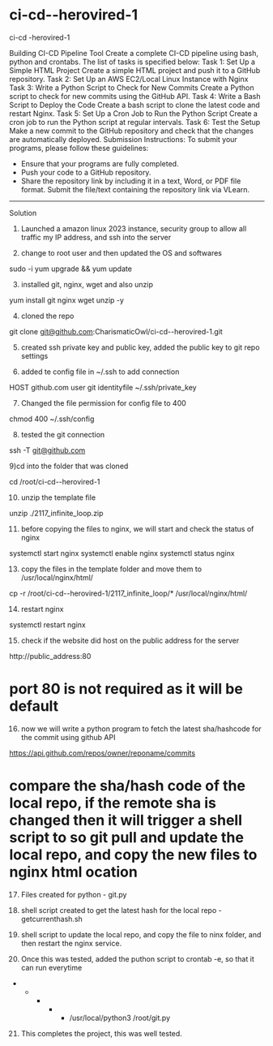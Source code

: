 # ci-cd--herovired-1
ci-cd -herovired-1

Building CI-CD Pipeline Tool
Create a complete CI-CD pipeline using bash, python and crontabs. The list of tasks is
specified below:
Task 1: Set Up a Simple HTML Project
Create a simple HTML project and push it to a GitHub repository.
Task 2: Set Up an AWS EC2/Local Linux Instance with Nginx
Task 3: Write a Python Script to Check for New Commits
Create a Python script to check for new commits using the GitHub API.
Task 4: Write a Bash Script to Deploy the Code
Create a bash script to clone the latest code and restart Nginx.
Task 5: Set Up a Cron Job to Run the Python Script
Create a cron job to run the Python script at regular intervals.
Task 6: Test the Setup
Make a new commit to the GitHub repository and check that the changes are
automatically deployed.
Submission Instructions:
To submit your programs, please follow these guidelines:
- Ensure that your programs are fully completed.
- Push your code to a GitHub repository.
- Share the repository link by including it in a text, Word, or PDF file format.
Submit the file/text containing the repository link via VLearn.


------------------------------------------------------------------------

Solution

1) Launched a amazon linux 2023 instance, security group to allow all traffic my IP address, and ssh into the server

2) change to root user and then updated the OS and softwares

sudo -i
yum upgrade && yum update

3) installed git, nginx, wget and also unzip

yum install git nginx wget unzip -y

4) cloned the repo

git clone git@github.com:CharismaticOwl/ci-cd--herovired-1.git

5) created ssh private key and public key, added the public key to git repo settings

6) added te config file in ~/.ssh to add connection

HOST github.com
    user git
    identityfile ~/.ssh/private_key

7) Changed the file permission for config file to 400

chmod 400 ~/.ssh/config

8) tested the git connection

ssh -T git@github.com

9)cd into the folder that was cloned

cd /root/ci-cd--herovired-1

10) unzip the template file

unzip ./2117_infinite_loop.zip

11) before copying the files to nginx, we will start and check the status of nginx

systemctl start nginx
systemctl enable nginx
systemctl status nginx

13) copy the files in the template folder and move them to /usr/local/nginx/html/

cp -r /root/ci-cd--herovired-1/2117_infinite_loop/* /usr/local/nginx/html/

14) restart nginx

systemctl restart nginx

15) check if the website did host on the public address for the server

http://public_address:80

# port 80 is not required as it will be default

16) now we will write a python program to fetch the latest sha/hashcode for the commit using github API

https://api.github.com/repos/owner/reponame/commits

# compare the sha/hash code of the local repo, if the remote sha is changed then it will trigger a shell script to so git pull and update the local repo, and copy the new files to nginx html ocation

17) Files created for python - git.py

18) shell script created to get the latest hash for the local repo - getcurrenthash.sh

19) shell script to update the local repo, and copy the file to ninx folder, and then restart the nginx service.

20) Once this was tested, added the puthon script to crontab -e, so that it can run everytime

* * * * * /usr/local/python3 /root/git.py

21) This completes the project, this was well tested.